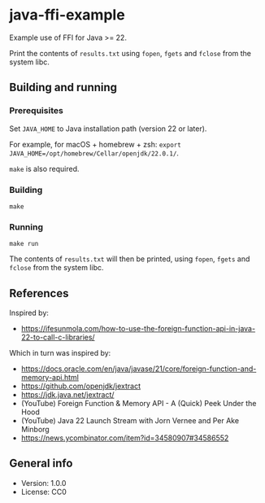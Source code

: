 # java-ffi-example

Example use of FFI for Java >= 22.

Print the contents of `results.txt` using `fopen`, `fgets` and `fclose` from the system libc.

## Building and running

### Prerequisites

Set `JAVA_HOME` to Java installation path (version 22 or later).

For example, for macOS + homebrew + zsh: `export JAVA_HOME=/opt/homebrew/Cellar/openjdk/22.0.1/`.

`make` is also required.

### Building

    make

### Running

    make run

The contents of `results.txt` will then be printed, using `fopen`, `fgets` and `fclose` from the system libc.

## References

Inspired by:

* https://ifesunmola.com/how-to-use-the-foreign-function-api-in-java-22-to-call-c-libraries/

Which in turn was inspired by:

* https://docs.oracle.com/en/java/javase/21/core/foreign-function-and-memory-api.html
* https://github.com/openjdk/jextract
* https://jdk.java.net/jextract/
* (YouTube) Foreign Function & Memory API - A (Quick) Peek Under the Hood
* (YouTube) Java 22 Launch Stream with Jorn Vernee and Per Ake Minborg
* https://news.ycombinator.com/item?id=34580907#34586552

## General info

* Version: 1.0.0
* License: CC0
